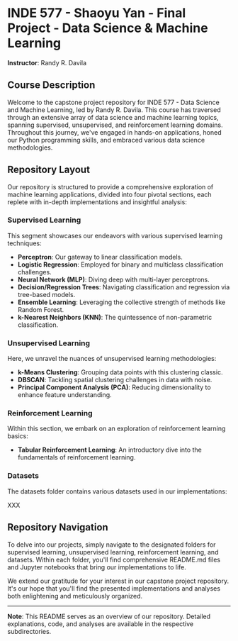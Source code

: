 # INDE 577 - Shaoyu Yan - Final Project - Data Science & Machine Learning

**Instructor**: Randy R. Davila

## Course Description

Welcome to the capstone project repository for INDE 577 - Data Science and Machine Learning, led by Randy R. Davila. This course has traversed through an extensive array of data science and machine learning topics, spanning supervised, unsupervised, and reinforcement learning domains. Throughout this journey, we've engaged in hands-on applications, honed our Python programming skills, and embraced various data science methodologies.

## Repository Layout

Our repository is structured to provide a comprehensive exploration of machine learning applications, divided into four pivotal sections, each replete with in-depth implementations and insightful analysis:

### Supervised Learning

This segment showcases our endeavors with various supervised learning techniques:

- **Perceptron**: Our gateway to linear classification models.
- **Logistic Regression**: Employed for binary and multiclass classification challenges.
- **Neural Network (MLP)**: Diving deep with multi-layer perceptrons.
- **Decision/Regression Trees**: Navigating classification and regression via tree-based models.
- **Ensemble Learning**: Leveraging the collective strength of methods like Random Forest.
- **k-Nearest Neighbors (KNN)**: The quintessence of non-parametric classification.

### Unsupervised Learning

Here, we unravel the nuances of unsupervised learning methodologies:

- **k-Means Clustering**: Grouping data points with this clustering classic.
- **DBSCAN**: Tackling spatial clustering challenges in data with noise.
- **Principal Component Analysis (PCA)**: Reducing dimensionality to enhance feature understanding.

### Reinforcement Learning

Within this section, we embark on an exploration of reinforcement learning basics:

- **Tabular Reinforcement Learning**: An introductory dive into the fundamentals of reinforcement learning.

### Datasets

The datasets folder contains various datasets used in our implementations:

XXX

## Repository Navigation

To delve into our projects, simply navigate to the designated folders for supervised learning, unsupervised learning, reinforcement learning, and datasets. Within each folder, you'll find comprehensive README.md files and Jupyter notebooks that bring our implementations to life.

We extend our gratitude for your interest in our capstone project repository. It's our hope that you'll find the presented implementations and analyses both enlightening and meticulously organized.

---

**Note**: This README serves as an overview of our repository. Detailed explanations, code, and analyses are available in the respective subdirectories.
